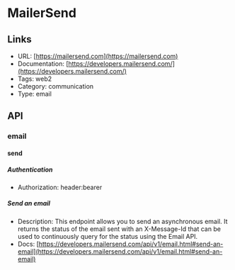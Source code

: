 # MailerSend

## Links

* URL: [https://mailersend.com](https://mailersend.com)
* Documentation: [https://developers.mailersend.com/](https://developers.mailersend.com/)
* Tags: web2
* Category: communication
* Type: email

## API

### email

#### send

##### Authentication

* Authorization: header:bearer

##### Send an email

* Description: This endpoint allows you to send an asynchronous email. It returns the status of the email sent with an X-Message-Id that can be used to continuously query for the status using the Email API.
* Docs: [https://developers.mailersend.com/api/v1/email.html#send-an-email](https://developers.mailersend.com/api/v1/email.html#send-an-email)
